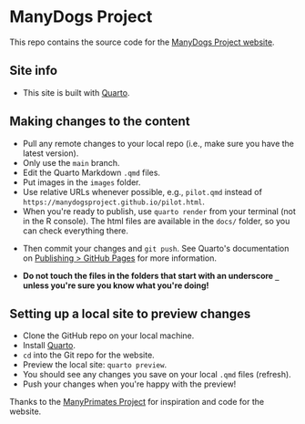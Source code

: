 # ManyDogs Project

This repo contains the source code for the [ManyDogs Project website](https://manydogsproject.github.io/).

## Site info
* This site is built with [Quarto](https://quarto.org/).

## Making changes to the content

- Pull any remote changes to your local repo (i.e., make sure you have the latest version).
- Only use the `main` branch.
- Edit the Quarto Markdown `.qmd` files.
- Put images in the `images` folder.
- Use relative URLs whenever possible, e.g., `pilot.qmd` instead of `https://manydogsproject.github.io/pilot.html`.
- When you're ready to publish, use `quarto render` from your terminal (not in the R console). The html files are available in the `docs/` folder, so you can check everything there.
* Then commit your changes and `git push`. See Quarto's documentation on [Publishing > GitHub Pages](https://quarto.org/docs/publishing/github-pages.html) for more information.
- **Do not touch the files in the folders that start with an underscore `_` unless you're sure you know what you're doing!**

## Setting up a local site to preview changes

- Clone the GitHub repo on your local machine.
- Install [Quarto](https://quarto.org/docs/get-started/).
- `cd` into the Git repo for the website.
- Preview the local site: `quarto preview`.
- You should see any changes you save on your local `.qmd` files (refresh).
- Push your changes when you're happy with the preview!

Thanks to the [ManyPrimates Project](https://manyprimates.github.io/) for inspiration and code for the website.